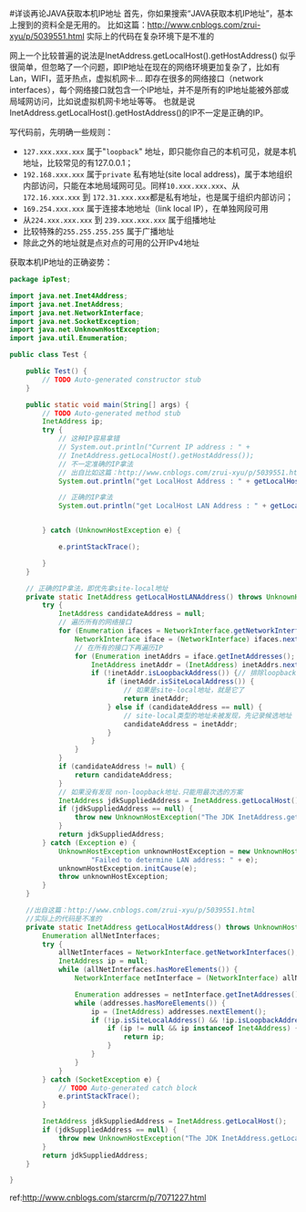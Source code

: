 #详谈再论JAVA获取本机IP地址
首先，你如果搜索“JAVA获取本机IP地址”，基本上搜到的资料全是无用的。
比如这篇：http://www.cnblogs.com/zrui-xyu/p/5039551.html
实际上的代码在复杂环境下是不准的


网上一个比较普遍的说法是InetAddress.getLocalHost().getHostAddress()
似乎很简单，但忽略了一个问题，即IP地址在现在的网络环境更加复杂了，比如有Lan，WIFI，蓝牙热点，虚拟机网卡...
即存在很多的网络接口（network interfaces），每个网络接口就包含一个IP地址，并不是所有的IP地址能被外部或局域网访问，比如说虚拟机网卡地址等等。
也就是说InetAddress.getLocalHost().getHostAddress()的IP不一定是正确的IP。

写代码前，先明确一些规则：

* `127.xxx.xxx.xxx` 属于"`loopback`" 地址，即只能你自己的本机可见，就是本机地址，比较常见的有127.0.0.1；
* `192.168.xxx.xxx` 属于`private` 私有地址(site local address)，属于本地组织内部访问，只能在本地局域网可见。同样`10.xxx.xxx.xxx`、从`172.16.xxx.xxx` 到 `172.31.xxx.xxx`都是私有地址，也是属于组织内部访问；
* `169.254.xxx.xxx` 属于连接本地地址（link local IP），在单独网段可用
* 从`224.xxx.xxx.xxx` 到 `239.xxx.xxx.xxx` 属于组播地址
* 比较特殊的`255.255.255.255` 属于广播地址
* 除此之外的地址就是点对点的可用的公开IPv4地址
 

获取本机IP地址的正确姿势：
```java
package ipTest;

import java.net.Inet4Address;
import java.net.InetAddress;
import java.net.NetworkInterface;
import java.net.SocketException;
import java.net.UnknownHostException;
import java.util.Enumeration;

public class Test {

    public Test() {
        // TODO Auto-generated constructor stub
    }

    public static void main(String[] args) {
        // TODO Auto-generated method stub
        InetAddress ip;
        try {
            // 这种IP容易拿错
            // System.out.println("Current IP address : " +
            // InetAddress.getLocalHost().getHostAddress());
            // 不一定准确的IP拿法
            // 出自比如这篇：http://www.cnblogs.com/zrui-xyu/p/5039551.html
            System.out.println("get LocalHost Address : " + getLocalHostAddress().getHostAddress());

            // 正确的IP拿法
            System.out.println("get LocalHost LAN Address : " + getLocalHostLANAddress().getHostAddress());


        } catch (UnknownHostException e) {

            e.printStackTrace();

        }
    }

    // 正确的IP拿法，即优先拿site-local地址
    private static InetAddress getLocalHostLANAddress() throws UnknownHostException {
        try {
            InetAddress candidateAddress = null;
            // 遍历所有的网络接口
            for (Enumeration ifaces = NetworkInterface.getNetworkInterfaces(); ifaces.hasMoreElements();) {
                NetworkInterface iface = (NetworkInterface) ifaces.nextElement();
                // 在所有的接口下再遍历IP
                for (Enumeration inetAddrs = iface.getInetAddresses(); inetAddrs.hasMoreElements();) {
                    InetAddress inetAddr = (InetAddress) inetAddrs.nextElement();
                    if (!inetAddr.isLoopbackAddress()) {// 排除loopback类型地址
                        if (inetAddr.isSiteLocalAddress()) {
                            // 如果是site-local地址，就是它了
                            return inetAddr;
                        } else if (candidateAddress == null) {
                            // site-local类型的地址未被发现，先记录候选地址
                            candidateAddress = inetAddr;
                        }
                    }
                }
            }
            if (candidateAddress != null) {
                return candidateAddress;
            }
            // 如果没有发现 non-loopback地址.只能用最次选的方案
            InetAddress jdkSuppliedAddress = InetAddress.getLocalHost();
            if (jdkSuppliedAddress == null) {
                throw new UnknownHostException("The JDK InetAddress.getLocalHost() method unexpectedly returned null.");
            }
            return jdkSuppliedAddress;
        } catch (Exception e) {
            UnknownHostException unknownHostException = new UnknownHostException(
                    "Failed to determine LAN address: " + e);
            unknownHostException.initCause(e);
            throw unknownHostException;
        }
    }

    //出自这篇：http://www.cnblogs.com/zrui-xyu/p/5039551.html
    //实际上的代码是不准的
    private static InetAddress getLocalHostAddress() throws UnknownHostException {
        Enumeration allNetInterfaces;
        try {
            allNetInterfaces = NetworkInterface.getNetworkInterfaces();
            InetAddress ip = null;
            while (allNetInterfaces.hasMoreElements()) {
                NetworkInterface netInterface = (NetworkInterface) allNetInterfaces.nextElement();

                Enumeration addresses = netInterface.getInetAddresses();
                while (addresses.hasMoreElements()) {
                    ip = (InetAddress) addresses.nextElement();
                    if (!ip.isSiteLocalAddress() && !ip.isLoopbackAddress() && ip.getHostAddress().indexOf(":") == -1) {
                        if (ip != null && ip instanceof Inet4Address) {
                            return ip;
                        }
                    }
                }
            }
        } catch (SocketException e) {
            // TODO Auto-generated catch block
            e.printStackTrace();
        }

        InetAddress jdkSuppliedAddress = InetAddress.getLocalHost();
        if (jdkSuppliedAddress == null) {
            throw new UnknownHostException("The JDK InetAddress.getLocalHost() method unexpectedly returned null.");
        }
        return jdkSuppliedAddress;
    }

}
```
ref:http://www.cnblogs.com/starcrm/p/7071227.html